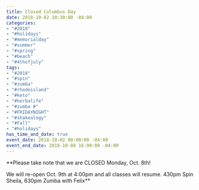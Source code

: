 ```yaml
---
title: Closed Columbus Day
date: 2018-10-02 10:30:00 -04:00
categories:
- "#2018"
- "#holidays"
- "#memorialday"
- "#summer"
- "#spring"
- "#beach"
- "#4thofjuly"
tags:
- "#2018"
- "#spin"
- "#zumba"
- "#rhodeisland"
- "#keto"
- "#herbalife"
- "#zumba #"
- "#FRIDAYNIGHT"
- "#shakealogy"
- "#Fall"
- "#holidays"
has_time_and_date: true
event_date: 2018-10-02 08:00:00 -04:00
event_end_date: 2018-10-08 16:00:00 -04:00
---
```


**Please take note that we are CLOSED Monday, Oct. 8th! 

We will re-open Oct. 9th at 4:00pm and all classes will resume. 
 430pm Spin Sheila, 630pm Zumba with Felix**